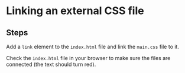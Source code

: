 # Linking an external CSS file

## Steps

Add a `link` element to the `index.html` file and link the `main.css` file to it.

Check the `index.html` file in your browser to make sure the files are connected (the text should turn red).
